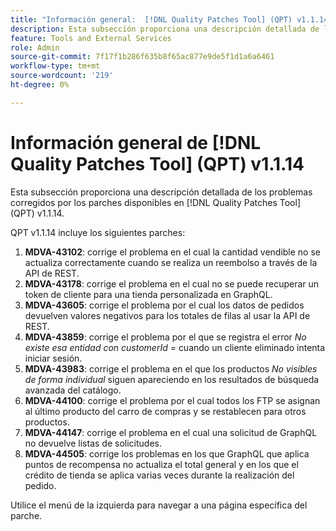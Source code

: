 ```yaml
---
title: "Información general:  [!DNL Quality Patches Tool] (QPT) v1.1.14"
description: Esta subsección proporciona una descripción detallada de los problemas corregidos por los parches disponibles en  [!DNL Quality Patches Tool] (QPT) v1.1.14.
feature: Tools and External Services
role: Admin
source-git-commit: 7f17f1b286f635b8f65ac877e9de5f1d1a6a6461
workflow-type: tm+mt
source-wordcount: '219'
ht-degree: 0%

---
```


# Información general de [!DNL Quality Patches Tool] (QPT) v1.1.14

Esta subsección proporciona una descripción detallada de los problemas corregidos por los parches disponibles en [!DNL Quality Patches Tool] (QPT) v1.1.14.

QPT v1.1.14 incluye los siguientes parches:

1. **MDVA-43102**: corrige el problema en el cual la cantidad vendible no se actualiza correctamente cuando se realiza un reembolso a través de la API de REST.
1. **MDVA-43178**: corrige el problema en el cual no se puede recuperar un token de cliente para una tienda personalizada en GraphQL.
1. **MDVA-43605**: corrige el problema por el cual los datos de pedidos devuelven valores negativos para los totales de filas al usar la API de REST.
1. **MDVA-43859**: corrige el problema por el que se registra el error *No existe esa entidad con customerId =* cuando un cliente eliminado intenta iniciar sesión.
1. **MDVA-43983**: corrige el problema en el que los productos *No visibles de forma individual* siguen apareciendo en los resultados de búsqueda avanzada del catálogo.
1. **MDVA-44100**: corrige el problema por el cual todos los FTP se asignan al último producto del carro de compras y se restablecen para otros productos.
1. **MDVA-44147**: corrige el problema en el cual una solicitud de GraphQL no devuelve listas de solicitudes.
1. **MDVA-44505**: corrige los problemas en los que GraphQL que aplica puntos de recompensa no actualiza el total general y en los que el crédito de tienda se aplica varias veces durante la realización del pedido.

Utilice el menú de la izquierda para navegar a una página específica del parche.
